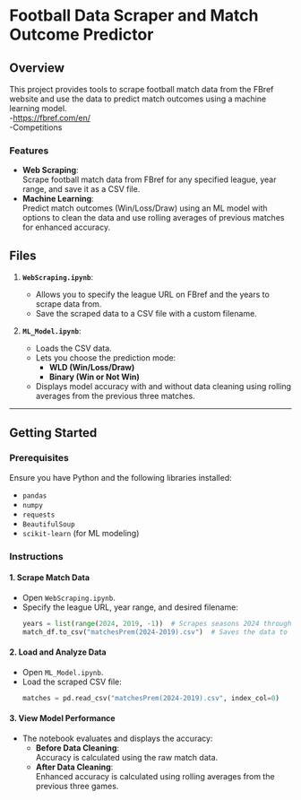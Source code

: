 # Football Data Scraper and Match Outcome Predictor

## Overview
This project provides tools to scrape football match data from the FBref website and use the data to predict match outcomes using a machine learning model.  
-https://fbref.com/en/   
-Competitions  

### Features
- **Web Scraping**:  
  Scrape football match data from FBref for any specified league, year range, and save it as a CSV file.  
- **Machine Learning**:  
  Predict match outcomes (Win/Loss/Draw) using an ML model with options to clean the data and use rolling averages of previous matches for enhanced accuracy.

## Files
1. **`WebScraping.ipynb`**:  
   - Allows you to specify the league URL on FBref and the years to scrape data from.  
   - Save the scraped data to a CSV file with a custom filename.

2. **`ML_Model.ipynb`**:  
   - Loads the CSV data.  
   - Lets you choose the prediction mode:  
     - **WLD (Win/Loss/Draw)**  
     - **Binary (Win or Not Win)**  
   - Displays model accuracy with and without data cleaning using rolling averages from the previous three matches.

---

## Getting Started

### Prerequisites
Ensure you have Python and the following libraries installed:
- `pandas`
- `numpy`
- `requests`
- `BeautifulSoup`
- `scikit-learn` (for ML modeling)

### Instructions

#### 1. Scrape Match Data
- Open `WebScraping.ipynb`.
- Specify the league URL, year range, and desired filename:
  ```python
  years = list(range(2024, 2019, -1))  # Scrapes seasons 2024 through 2020
  match_df.to_csv("matchesPrem(2024-2019).csv")  # Saves the data to a CSV file
#### 2. Load and Analyze Data
- Open `ML_Model.ipynb`.  
- Load the scraped CSV file:  
  ```python
  matches = pd.read_csv("matchesPrem(2024-2019).csv", index_col=0)
#### 3. View Model Performance
- The notebook evaluates and displays the accuracy:
  - **Before Data Cleaning**:  
    Accuracy is calculated using the raw match data.  
  - **After Data Cleaning**:  
    Enhanced accuracy is calculated using rolling averages from the previous three games.
